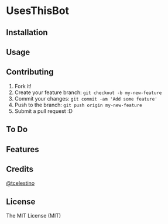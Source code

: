 # UsesThisBot

## Installation

## Usage


## Contributing

1. Fork it!
2. Create your feature branch: `git checkout -b my-new-feature`
3. Commit your changes: `git commit -am 'Add some feature'`
4. Push to the branch: `git push origin my-new-feature`
5. Submit a pull request :D

## To Do

## Features

## Credits

[@tcelestino](https:/github.com/tcelestino)

## License

The MIT License (MIT)
